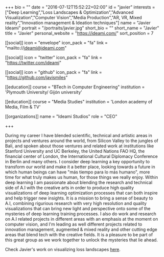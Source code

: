 +++
bio = ""
date = "2016-07-12T15:52:22+02:00"
id = "javier"
interests = ["Deep Learning","Loss Landscapes & Optimization","Advanced Visualization","Computer Vision","Media Production","AR, VR, Mixed reality","Innovation management & Ideation techniques"]
name = "Javier Ideami"
portrait = "/portraits/javier.jpg"
short_bio = ""
short_name = "Javier"
title = "Javier"
personal_website = "https://ideami.com/"
sort_position = 7

[[social]]
    icon = "envelope"
    icon_pack = "fa"
    link = "mailto://ideami@ideami.com"

[[social]]
    icon = "twitter"
    icon_pack = "fa"
    link = "https://twitter.com/ideami"

[[social]]
    icon = "github"
    icon_pack = "fa"
    link = "https://github.com/javismiles"

[[education]]
    course = "BTech in Computer Engineering"
    institution = 'Plymouth University/ Gijón university'

[[education]]
    course = "Media Studies"
    institution = 'London academy of Media, Film & TV'

[[organizations]]
    name = "Ideami Studios"
    role = "CEO"

+++

During my career I have blended scientific, technical and artistic areas in projects and ventures around the world, from Silicon Valley to the jungles of Bali, and spoken about those ventures and related work at institutions like Stanford University and UC Berkeley, the United Nations FAO HQ, the financial center of London, the International Cultural Diplomacy Conference in Berlin and many others. I consider deep learning a key opportunity to transform our world and make it a better place, looking towards a future in which human beings can have "más tiempo para lo más humano", more time for what truly makes us human, for those things we really enjoy. Within deep learning I am passionate about blending the research and technical side of A.I with the creative arts in order to produce high quality visualizations of deep learning optimization processes that can both inspire and help trigger new insights. It is a mission to bring a sense of beauty to A.I, combining rigurious research with very high resolution and quality visualizations that can bring new light and perspective onto some of the mysteries of deep learning training processes. I also do work and research on A.I related projects in different areas with an emphasis at the moment on computer vision, and I'm leading as well different projects related to innovation management, augmented & mixed reality and other cutting edge areas that blend tech with the creative fields.
It is a pleasure to be part of this great group as we work together to unlock the mysteries that lie ahead.

Check Javier's work on visualizing loss landscapes [here](http://losslandscape.com/). 


